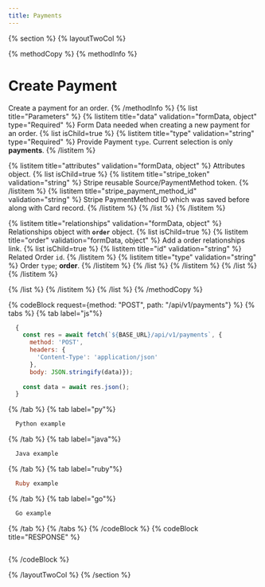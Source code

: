 ```yaml
---
title: Payments
---
```

{% section %}
{% layoutTwoCol %}

{% methodCopy %}
{% methodInfo %}
  # Create Payment
  Create a payment for an order.
{% /methodInfo %}
{% list title="Parameters" %}
  {% listitem title="data" validation="formData, object" type="Required" %}
  Form Data needed when creating a new payment for an order.
  {% list isChild=true %}
  {% listitem title="type" validation="string" type="Required" %}
  Provide Payment `type`. Current selection is only **payments**.
  {% /listitem %}

  {% listitem title="attributes" validation="formData, object" %}
  Attributes object.
  {% list isChild=true %}
  {% listitem title="stripe_token" validation="string" %}
  Stripe reusable Source/PaymentMethod token.
  {% /listitem %}
  {% listitem title="stripe_payment_method_id" validation="string" %}
  Stripe PaymentMethod ID which was saved before along with Card record.
  {% /listitem %}
  {% /list %}
  {% /listitem %}
  
  {% listitem title="relationships" validation="formData, object" %}
  Relationships object with **`order`** object.
  {% list isChild=true %}
  {% listitem title="order" validation="formData, object" %}
  Add a order relationships link.
  {% list isChild=true %}
  {% listitem title="id" validation="string" %}
  Related Order `id`.
  {% /listitem %}
  {% listitem title="type" validation="string" %}
  Order `type`; **order**.
  {% /listitem %}
  {% /list %}
  {% /listitem %}
  {% /list %}
  {% /listitem %}
  
  {% /list %}
  {% /listitem %}
{% /list %}
{% /methodCopy %}

{% codeBlock request={method: "POST", path: "/api/v1/payments"} %}
{% tabs %}
  {% tab label="js"%}
  ```js
    {
      const res = await fetch(`${BASE_URL}/api/v1/payments`, {
        method: 'POST',
        headers: {
          'Content-Type': 'application/json'
        },
        body: JSON.stringify(data)});
        
      const data = await res.json();
    }
  ```
  {% /tab %}
  {% tab label="py"%}
  ```py
    Python example
  ```
  {% /tab %}
  {% tab label="java"%}
  ```java
    Java example
  ```
  {% /tab %}
  {% tab label="ruby"%}
  ```ruby
    Ruby example
  ```
  {% /tab %}
  {% tab label="go"%}
  ```go
    Go example
  ```
  {% /tab %}
{% /tabs %}
{% /codeBlock %}
{% codeBlock title="RESPONSE" %}
  ```json
  ```
{% /codeBlock %}  

{% /layoutTwoCol %}
{% /section %}